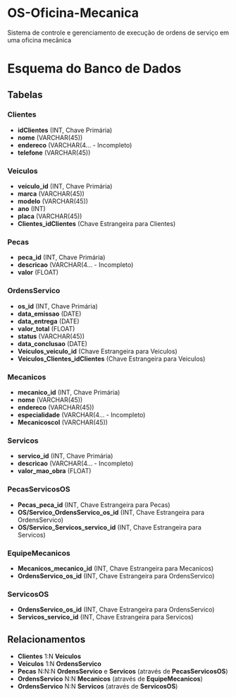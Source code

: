 # OS-Oficina-Mecanica
Sistema de controle e gerenciamento de execução de ordens de serviço em uma oficina mecânica

# Esquema do Banco de Dados

## Tabelas

### Clientes

*   **idClientes** (INT, Chave Primária)
*   **nome** (VARCHAR(45))
*   **endereco** (VARCHAR(4... - Incompleto)
*   **telefone** (VARCHAR(45))

### Veiculos

*   **veiculo\_id** (INT, Chave Primária)
*   **marca** (VARCHAR(45))
*   **modelo** (VARCHAR(45))
*   **ano** (INT)
*   **placa** (VARCHAR(45))
*   **Clientes\_idClientes** (Chave Estrangeira para Clientes)

### Pecas

*   **peca\_id** (INT, Chave Primária)
*   **descricao** (VARCHAR(4... - Incompleto)
*   **valor** (FLOAT)

### OrdensServico

*   **os\_id** (INT, Chave Primária)
*   **data\_emissao** (DATE)
*   **data\_entrega** (DATE)
*   **valor\_total** (FLOAT)
*   **status** (VARCHAR(45))
*   **data\_conclusao** (DATE)
*   **Veiculos\_veiculo\_id** (Chave Estrangeira para Veiculos)
*   **Veiculos\_Clientes\_idClientes** (Chave Estrangeira para Veiculos)

### Mecanicos

*   **mecanico\_id** (INT, Chave Primária)
*   **nome** (VARCHAR(45))
*   **endereco** (VARCHAR(45))
*   **especialidade** (VARCHAR(4... - Incompleto)
*   **Mecanicoscol** (VARCHAR(45))

### Servicos

*   **servico\_id** (INT, Chave Primária)
*   **descricao** (VARCHAR(4... - Incompleto)
*   **valor\_mao\_obra** (FLOAT)

### PecasServicosOS

*   **Pecas\_peca\_id** (INT, Chave Estrangeira para Pecas)
*   **OS/Servico\_OrdensServico\_os\_id** (INT, Chave Estrangeira para OrdensServico)
*   **OS/Servico\_Servicos\_servico\_id** (INT, Chave Estrangeira para Servicos)

### EquipeMecanicos

*   **Mecanicos\_mecanico\_id** (INT, Chave Estrangeira para Mecanicos)
*   **OrdensServico\_os\_id** (INT, Chave Estrangeira para OrdensServico)

### ServicosOS

*   **OrdensServico\_os\_id** (INT, Chave Estrangeira para OrdensServico)
*   **Servicos\_servico\_id** (INT, Chave Estrangeira para Servicos)

## Relacionamentos

*   **Clientes** 1:N **Veiculos**
*   **Veiculos** 1:N **OrdensServico**
*   **Pecas** N:N:N **OrdensServico** e **Servicos** (através de **PecasServicosOS**)
*   **OrdensServico** N:N **Mecanicos** (através de **EquipeMecanicos**)
*   **OrdensServico** N:N **Servicos** (através de **ServicosOS**)
